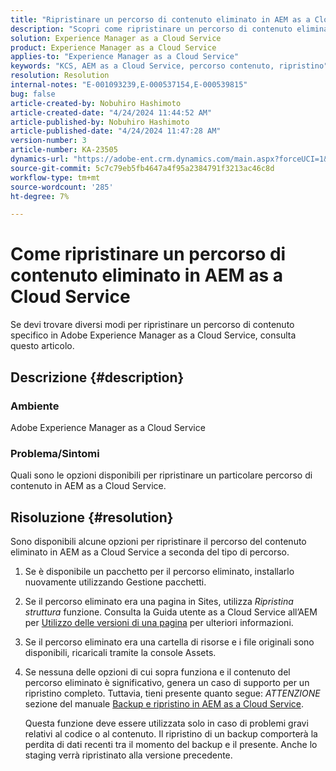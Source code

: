 ```yaml
---
title: "Ripristinare un percorso di contenuto eliminato in AEM as a Cloud Service"
description: "Scopri come ripristinare un percorso di contenuto eliminato in Adobe Experience Manager as a Cloud Service."
solution: Experience Manager as a Cloud Service
product: Experience Manager as a Cloud Service
applies-to: "Experience Manager as a Cloud Service"
keywords: "KCS, AEM as a Cloud Service, percorso contenuto, ripristino"
resolution: Resolution
internal-notes: "E-001093239,E-000537154,E-000539815"
bug: false
article-created-by: Nobuhiro Hashimoto
article-created-date: "4/24/2024 11:44:52 AM"
article-published-by: Nobuhiro Hashimoto
article-published-date: "4/24/2024 11:47:28 AM"
version-number: 3
article-number: KA-23505
dynamics-url: "https://adobe-ent.crm.dynamics.com/main.aspx?forceUCI=1&pagetype=entityrecord&etn=knowledgearticle&id=f7ac810f-3002-ef11-a1fd-6045bd0a08d9"
source-git-commit: 5c7c79eb5fb4647a4f95a2384791f3213ac46c8d
workflow-type: tm+mt
source-wordcount: '285'
ht-degree: 7%

---
```


# Come ripristinare un percorso di contenuto eliminato in AEM as a Cloud Service


Se devi trovare diversi modi per ripristinare un percorso di contenuto specifico in Adobe Experience Manager as a Cloud Service, consulta questo articolo.

## Descrizione {#description}


### <b>Ambiente</b>

Adobe Experience Manager as a Cloud Service



### <b>Problema/Sintomi</b>

Quali sono le opzioni disponibili per ripristinare un particolare percorso di contenuto in AEM as a Cloud Service.


## Risoluzione {#resolution}


Sono disponibili alcune opzioni per ripristinare il percorso del contenuto eliminato in AEM as a Cloud Service a seconda del tipo di percorso.

1. Se è disponibile un pacchetto per il percorso eliminato, installarlo nuovamente utilizzando Gestione pacchetti.


2. Se il percorso eliminato era una pagina in Sites, utilizza *Ripristina struttura* funzione. Consulta la Guida utente as a Cloud Service all’AEM per [Utilizzo delle versioni di una pagina](https://experienceleague.adobe.com/docs/experience-manager-cloud-service/content/sites/authoring/features/page-versions.html) per ulteriori informazioni.


3. Se il percorso eliminato era una cartella di risorse e i file originali sono disponibili, ricaricali tramite la console Assets.


4. Se nessuna delle opzioni di cui sopra funziona e il contenuto del percorso eliminato è significativo, genera un caso di supporto per un ripristino completo. Tuttavia, tieni presente quanto segue: *ATTENZIONE* sezione del manuale [Backup e ripristino in AEM as a Cloud Service](https://experienceleague.adobe.com/docs/experience-manager-cloud-service/content/operations/backup.html).

   Questa funzione deve essere utilizzata solo in caso di problemi gravi relativi al codice o al contenuto. Il ripristino di un backup comporterà la perdita di dati recenti tra il momento del backup e il presente. Anche lo staging verrà ripristinato alla versione precedente.

